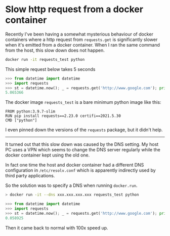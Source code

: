 # Slow http request from a docker container

Recently I've been having a somewhat mysterious behaviour of docker containers
where a http request from `requests.get` is significantly slower
when it's emitted from a docker container.
When I ran the same command from the host, this slow down does not happen.

```bash
docker run -it requests_test python
```

This simple request below takes 5 seconds
```python
>>> from datetime import datetime
>>> import requests
>>> st = datetime.now(); _ = requests.get('http://www.google.com'); print((datetime.now() - st).total_seconds())
5.065366
```

The docker image `requests_test` is a bare minimum python image like this:
```
FROM python:3.9.7-slim
RUN pip install requests==2.23.0 certifi==2021.5.30
CMD ["python"]
```

I even pinned down the versions of the `requests` package, but it didn't help.

----

It turned out that this slow down was caused by the DNS setting.
My host PC uses a VPN which seems to change the DNS server regularly
while the docker container kept using the old one.

In fact one time the host and docker container had a different DNS configuration
in `/etc/resolv.conf` which is apparently indirectly used by third party applications.

So the solution was to specify a DNS when running `docker.run`.

```bash
> docker run -it --dns xxx.xxx.xxx.xxx requests_test python
```

```python
>>> from datetime import datetime
>>> import requests
>>> st = datetime.now(); _ = requests.get('http://www.google.com'); print((datetime.now() - st).total_seconds())
0.058925
```

Then it came back to normal with 100x speed up.
